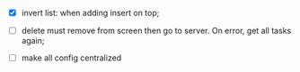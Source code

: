 
- [x] invert list: when adding insert on top;
- [ ] delete must remove from screen then go to server. On error, get all tasks again;
- [ ] make all config centralized

